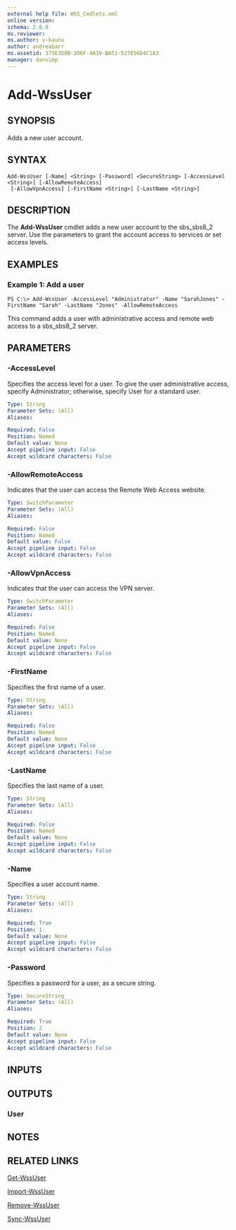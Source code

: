 ```yaml
---
external help file: WSS_Cmdlets.xml
online version: 
schema: 2.0.0
ms.reviewer:
ms.author: v-kaunu
author: andreabarr
ms.assetid: 375E3D0B-2D6F-4A19-BA51-527E56D4C1A3
manager: dansimp
---
```


# Add-WssUser

## SYNOPSIS
Adds a new user account.

## SYNTAX

```
Add-WssUser [-Name] <String> [-Password] <SecureString> [-AccessLevel <String>] [-AllowRemoteAccess]
 [-AllowVpnAccess] [-FirstName <String>] [-LastName <String>]
```

## DESCRIPTION
The **Add-WssUser** cmdlet adds a new user account to the sbs_sbs8_2 server.
Use the parameters to grant the account access to services or set access levels.

## EXAMPLES

### Example 1: Add a user
```
PS C:\> Add-WssUser -AccessLevel "Administrator" -Name "SarahJones" -FirstName "Sarah" -LastName "Jones" -AllowRemoteAccess
```

This command adds a user with administrative access and remote web access to a sbs_sbs8_2 server.

## PARAMETERS

### -AccessLevel
Specifies the access level for a user.
To give the user administrative access, specify Administrator; otherwise, specify User for a standard user.

```yaml
Type: String
Parameter Sets: (All)
Aliases: 

Required: False
Position: Named
Default value: None
Accept pipeline input: False
Accept wildcard characters: False
```

### -AllowRemoteAccess
Indicates that the user can access the Remote Web Access website.

```yaml
Type: SwitchParameter
Parameter Sets: (All)
Aliases: 

Required: False
Position: Named
Default value: False
Accept pipeline input: False
Accept wildcard characters: False
```

### -AllowVpnAccess
Indicates that the user can access the VPN server.

```yaml
Type: SwitchParameter
Parameter Sets: (All)
Aliases: 

Required: False
Position: Named
Default value: None
Accept pipeline input: False
Accept wildcard characters: False
```

### -FirstName
Specifies the first name of a user.

```yaml
Type: String
Parameter Sets: (All)
Aliases: 

Required: False
Position: Named
Default value: None
Accept pipeline input: False
Accept wildcard characters: False
```

### -LastName
Specifies the last name of a user.

```yaml
Type: String
Parameter Sets: (All)
Aliases: 

Required: False
Position: Named
Default value: None
Accept pipeline input: False
Accept wildcard characters: False
```

### -Name
Specifies a user account name.

```yaml
Type: String
Parameter Sets: (All)
Aliases: 

Required: True
Position: 1
Default value: None
Accept pipeline input: False
Accept wildcard characters: False
```

### -Password
Specifies a password for a user, as a secure string.

```yaml
Type: SecureString
Parameter Sets: (All)
Aliases: 

Required: True
Position: 2
Default value: None
Accept pipeline input: False
Accept wildcard characters: False
```

## INPUTS

## OUTPUTS

### User

## NOTES

## RELATED LINKS

[Get-WssUser](./Get-WssUser.md)

[Import-WssUser](./Import-WssUser.md)

[Remove-WssUser](./Remove-WssUser.md)

[Sync-WssUser](./Sync-WssUser.md)

